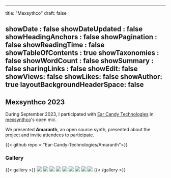 
---
title: "Mexsythco"
draft: false

showDate : false
showDateUpdated : false
showHeadingAnchors : false
showPagination : false
showReadingTime : false
showTableOfContents : true
showTaxonomies : false 
showWordCount : false
showSummary : false
sharingLinks : false
showEdit: false
showViews: false
showLikes: false
showAuthor: true
layoutBackgroundHeaderSpace: false
---
## Mexsynthco 2023

During September 2023, I participated with [Ear Candy Technologies](https://www.earcandytech.com) in [mexsynthco](https://mexsynthco.com/)'s open mic.

We presented **Amaranth**, an open source synth, presented about the project and invite attendees to participate.

{{< github repo = "Ear-Candy-Technologies/Amaranth">}}

### Gallery
{{< gallery >}}
  <img src="gallery/2023-mexsynthco-1.jpg" class="grid-w33" />
  <img src="gallery/2023-mexsynthco-2.jpg" class="grid-w33" />
  <img src="gallery/2023-mexsynthco-3.jpg" class="grid-w33" />
  <img src="gallery/2023-mexsynthco-4.jpg" class="grid-w33" />
  <img src="gallery/2023-mexsynthco-5.jpg" class="grid-w33" />
  <img src="gallery/2023-mexsynthco-6.jpg" class="grid-w33" />
  <img src="gallery/2023-mexsynthco-7.jpg" class="grid-w33" />
  <img src="gallery/2023-mexsynthco-8.jpg" class="grid-w33" />
  <img src="gallery/2023-mexsynthco-9.jpg" class="grid-w33" />
{{< /gallery >}}